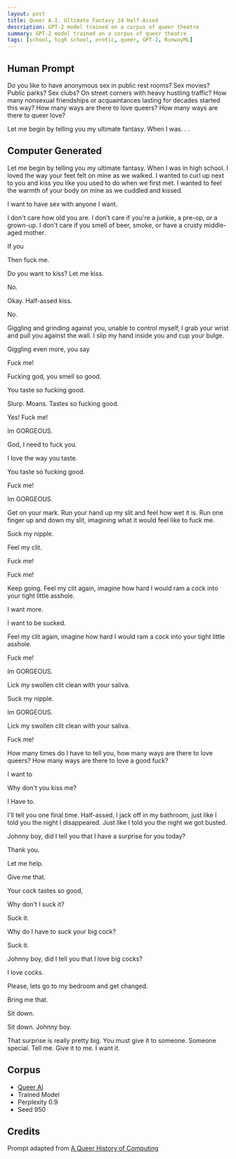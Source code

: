 ```yaml
---
layout: post
title: Queer A.I. Ultimate Fantasy 24 Half-Assed
description: GPT-2 model trained on a corpus of queer theatre
summary: GPT-2 model trained on a corpus of queer theatre
tags: [school, high school, erotic, queer, GPT-2, RunwayML]
---
```


## Human Prompt

Do you like to have anonymous sex in public rest rooms? Sex movies? Public parks? Sex clubs? On street corners with heavy hustling traffic? How many nonsexual friendships or acquaintances lasting for decades started this way? How many ways are there to love queers? How many ways are there to queer love?

Let me begin by telling you my ultimate fantasy. When I was. . .

## Computer Generated

Let me begin by telling you my ultimate fantasy. When I was in high school. I loved the way your feet felt on mine as we walked. I wanted to curl up next to you and kiss you like you used to do when we first met. I wanted to feel the warmth of your body on mine as we cuddled and kissed.

I want to have sex with anyone I want.

I don't care how old you are. I don't care if you're a junkie, a pre-op, or a grown-up. I don't care if you smell of beer, smoke, or have a crusty middle-aged mother.

If you

Then fuck me.

Do you want to kiss? Let me kiss.

No.

Okay. Half-assed kiss.

No.

Giggling and grinding against you, unable to control myself, I grab your wrist and pull you against the wall. I slip my hand inside you and cup your bulge.

Giggling even more, you say

Fuck me!

Fucking god, you smell so good.

You taste so fucking good.

Slurp. Moans. Tastes so fucking good.

Yes! Fuck me!

Im GORGEOUS.

God, I need to fuck you.

I love the way you taste.

You taste so fucking good.

Fuck me!

Im GORGEOUS.

Get on your mark. Run your hand up my slit and feel how wet it is. Run one finger up and down my slit, imagining what it would feel like to fuck me.

Suck my nipple.

Feel my clit.

Fuck me!

Fuck me!

Keep going. Feel my clit again, imagine how hard I would ram a cock into your tight little asshole.

I want more.

I want to be sucked.

Feel my clit again, imagine how hard I would ram a cock into your tight little asshole.

Fuck me!

Im GORGEOUS.

Lick my swollen clit clean with your saliva.

Suck my nipple.

Im GORGEOUS.

Lick my swollen clit clean with your saliva.

Fuck me!

How many times do I have to tell you, how many ways are there to love queers? How many ways are there to love a good fuck?

I want to

Why don't you kiss me?

I Have to.

I'll tell you one final time. Half-assed, I jack off in my bathroom, just like I told you the night I disappeared. Just like I told you the night we got busted.

Johnny boy, did I tell you that I have a surprise for you today?

Thank you.

Let me help.

Give me that.

Your cock tastes so good,

Why don't I suck it?

Suck it.

Why do I have to suck your big cock?

Suck it.

Johnny boy, did I tell you that I love big cocks?

I love cocks.

Please, lets go to my bedroom and get changed.

Bring me that.

Sit down.

Sit down. Johnny boy.

That surprise is really pretty big. You must give it to someone. Someone special. Tell me. Give it to me. I want it.


## Corpus

- [Queer AI](/queerai)
- Trained Model
- Perplexity 0.9
- Seed 950

## Credits

Prompt adapted from [A Queer History of Computing](https://rhizome.org/editorial/2013/feb/19/queer-computing-1/)
